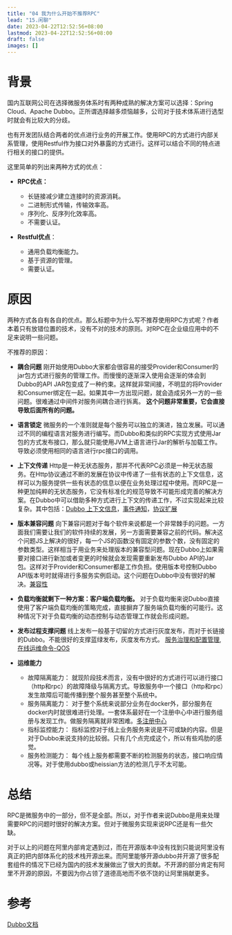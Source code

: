 ```yaml
---
title: "04 我为什么开始不推荐RPC"
lead: "15.闲聊"
date: 2023-04-22T12:52:56+08:00
lastmod: 2023-04-22T12:52:56+08:00
draft: false
images: []
---
```


# 背景

国内互联网公司在选择微服务体系时有两种成熟的解决方案可以选择：Spring Cloud、Apache Dubbo。正所谓选择越多烦恼越多，公司对于技术体系进行选型时就会有比较大的分歧。

也有开发团队结合两者的优点进行业务的开展工作。使用RPC的方式进行内部关系管理，使用Restful作为接口对外暴露的方式进行。这样可以结合不同的特点进行相关的接口的提供。

这里简单的列出来两种方式的优点：

- **RPC优点：**
  - 长链接减少建立连接时的资源消耗。
  - 二进制形式传输，传输效率高。
  - 序列化、反序列化效率高。
  - 不需要认证。

- **Restful优点**：
  - 通用负载均衡能力。
  - 基于资源的管理。
  - 需要认证。


# 原因

两种方式各自有各自的优点。那么标题中为什么写不推荐使用RPC方式呢？作者本着只有放错位置的技术，没有不对的技术的原则。对RPC在企业级应用中的不足来说明一些问题。

不推荐的原因：
- **耦合问题**
  刚开始使用Dubbo大家都会很容易的接受Provider和Consumer的jar包方式进行服务的管理工作。而慢慢的逐渐深入使用会逐渐的体会到Dubbo的API JAR包变成了一种约束。这样就非常间接，不明显的将Provider和Consumer绑定在一起。如果其中一方出现问题，就会造成另外一方的一些问题。很难通过中间件对服务间耦合进行拆离。
**这个问题非常重要，它会直接导致后面所有的问题。**

- **语言锁定**
微服务的一个准则就是每个服务可以独立的演进，独立发展。可以通过不同的编程语言对服务进行编写。而Dubbo和类似的RPC实现方式使用Jar包的方式发布接口，那么就只能使用JVM上语言进行Jar的解析与加载工作。导致必须使用相同的语言进行rpc接口的调用。

- **上下文传递**
Http是一种无状态服务，那并不代表RPC必须是一种无状态服务。在Http协议通过不断的发展在协议中传递了一些有状态的上下文信息，这样可以为服务提供一些有状态的信息以便在业务处理过程中使用。而RPC是一种更加纯粹的无状态服务，它没有标准化的规范导致不可能形成完善的解决方案。在Dubbo中可以借助多种方式进行上下文的传递工作，不过实现起来比较复杂。其中包括：[Dubbo 上下文信息](https://dubbo.apache.org/zh-cn/blog/dubbo-context-information.html)，[事件通知](https://dubbo.apache.org/zh-cn/docs/user/demos/events-notify.html)，[协议扩展](https://dubbo.apache.org/zh-cn/docs/dev/impls/protocol.html)


- **版本兼容问题**
向下兼容问题对于每个软件来说都是一个非常棘手的问题。一方面我们需要让我们的软件持续的发展，另一方面需要兼容之前的代码。解决这个问题JS上解决的很好，每一个JS的函数没有固定的参数个数，没有固定的参数类型。这样相当于用业务来处理版本的兼容型问题。现在Dubbo上如果需要对接口进行新加或者变更的时候就会发现需要重新发布Dubbo API的Jar包。这样对于Provider和Consumer都是工作负担。使用版本号控制Dubbo API版本号时就得进行多服务实例启动。这个问题在Dubbo中没有很好的解决。[兼容性](https://dubbo.apache.org/zh-cn/docs/user/best-practice.html)


- **负载均衡就剩下一种方案：客户端负载均衡。**
对于负载均衡来说Dubbo直接使用了客户端负载均衡的策略完成，直接摒弃了服务端负载均衡的可能行。这种情况下对于负载均衡的动态控制与动态管理工作就会形成问题。

- **发布过程支撑问题**
  线上发布一般基于切留的方式进行灰度发布，而对于长链接的Dubbo。不能很好的支撑蓝绿发布，灰度发布方式。
[服务治理和配置管理](https://dubbo.apache.org/zh-cn/docs/admin/serviceGovernance.html),[在线运维命令-QOS](https://dubbo.apache.org/zh-cn/docs/user/references/qos.html)


- **运维能力**
  - 故障隔离能力：
就现阶段技术而言，没有中很好的方式进行可以进行接口（http和rpc）的故障降级与隔离方式。导致服务中一个接口（http和rpc）发生故障后可能传播到整个服务甚至整个系统中。
  - 服务隔离能力：
对于整个系统来说部分业务在docker外，部分服务在docker内时就很难进行处理。一套体系最好在一个注册中心中进行服务组册与发现工作。做服务隔离就非常困难。[多注册中心](http://dubbo.apache.org/zh-cn/docs/user/demos/multi-registry.html)
  - 指标监控能力：
指标监控对于线上业务服务来说是不可或缺的内容。但是对于Dubbo来说支持的比较弱。只有几个点完成这个，所以有些鸡肋的感觉。
  - 服务检测能力：
每个线上服务都需要不断的检测服务的状态，接口响应情况等。对于使用dubbo或heissian方法的检测几乎不太可能。

# 总结

RPC是微服务中的一部分，但不是全部。所以，对于作者来说Dubbo是用来处理需要RPC的问题时很好的解决方案。但对于微服务实现来说RPC还是有一些欠缺。

对于以上的问题在阿里内部肯定遇到过，而在开源版本中没有找到只能说阿里没有真正的把内部体系化的技术栈开源出来。而阿里能够开源dubbo并开源了很多配套组件的情况下已经为国内的技术发展做出了很大的贡献。不开源的部分肯定有阿里不开源的原因，不要因为你占领了道德高地而不依不饶的让阿里捐献更多。

# 参考
[Dubbo文档](http://dubbo.apache.org/zh-cn/docs/user/quick-start.html)
